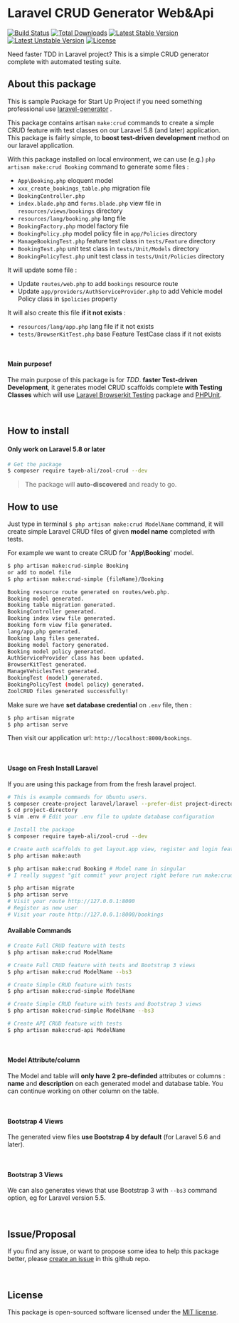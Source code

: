 # Laravel CRUD Generator Web&Api 
[![Build Status](https://travis-ci.org/Tayeb-Ali/ZoolCrud.svg?branch=master)](https://travis-ci.org/Tayeb-Ali/ZoolCrud)
[![Total Downloads](https://poser.pugx.org/tayeb-ali/zool-crud/downloads)](https://packagist.org/packages/tayeb-ali/zool-crud)
[![Latest Stable Version](https://poser.pugx.org/tayeb-ali/zool-crud/version)](https://packagist.org/packages/tayeb-ali/zool-crud)
[![Latest Unstable Version](https://poser.pugx.org/tayeb-ali/zool-crud/v/unstable)](//packagist.org/packages/tayeb-ali/zool-crud)
[![License](https://poser.pugx.org/tayeb-ali/zool-crud/license)](https://packagist.org/packages/tayeb-ali/zool-crud)

Need faster TDD in Laravel project? This is a simple CRUD generator complete with automated testing suite.
<br>
## About this package
This is sample Package for Start Up Project if you need something professional use  [laravel-generator](https://github.com/InfyOmLabs/laravel-generator) .

This package contains artisan `make:crud` commands to create a simple CRUD feature with test classes on our Laravel 5.8 (and later) application. This package is fairly simple, to **boost test-driven development** method on our laravel application.

With this package installed on local environment, we can use (e.g.) `php artisan make:crud Booking` command to generate some files :

- `App\Booking.php` eloquent model
- `xxx_create_bookings_table.php` migration file
- `BookingController.php`
- `index.blade.php` and `forms.blade.php` view file in `resources/views/bookings` directory
- `resources/lang/booking.php` lang file
- `BookingFactory.php` model factory file
- `BookingPolicy.php` model policy file in `app/Policies` directory
- `ManageBookingTest.php` feature test class in `tests/Feature` directory
- `BookingTest.php` unit test class in `tests/Unit/Models` directory
- `BookingPolicyTest.php` unit test class in `tests/Unit/Policies` directory

It will update some file :

- Update `routes/web.php` to add `bookings` resource route
- Update `app/providers/AuthServiceProvider.php` to add Vehicle model Policy class in `$policies` property

It will also create this file **if it not exists** :

- `resources/lang/app.php` lang file if it not exists
- `tests/BrowserKitTest.php` base Feature TestCase class if it not exists

<br>

#### Main purposef

The main purpose of this package is for *TDD*.
**faster Test-driven Development**, it generates model CRUD scaffolds complete **with Testing Classes** which will use [Laravel Browserkit Testing](https://github.com/laravel/browser-kit-testing) package and [PHPUnit](https://packagist.org/packages/phpunit/phpunit).

<br>

## How to install

#### Only work on Laravel **5.8** or later

```bash
# Get the package
$ composer require tayeb-ali/zool-crud --dev
```

> The package will **auto-discovered** and ready to go.

## How to use
Just type in terminal `$ php artisan make:crud ModelName` command, it will create simple Laravel CRUD files of given **model name** completed with tests.

For example we want to create CRUD for '**App\Booking**' model.

```bash
$ php artisan make:crud-simple Booking 
or add to model file
$ php artisan make:crud-simple {fileName}/Booking

Booking resource route generated on routes/web.php.
Booking model generated.
Booking table migration generated.
BookingController generated.
Booking index view file generated.
Booking form view file generated.
lang/app.php generated.
Booking lang files generated.
Booking model factory generated.
Booking model policy generated.
AuthServiceProvider class has been updated.
BrowserKitTest generated.
ManageVehiclesTest generated.
BookingTest (model) generated.
BookingPolicyTest (model policy) generated.
ZoolCRUD files generated successfully!
```

Make sure we have **set database credential** on `.env` file, then :

```bash
$ php artisan migrate
$ php artisan serve
```

Then visit our application url: `http://localhost:8000/bookings`.


<br>

#### Usage on Fresh Install Laravel

If you are using this package from from the fresh laravel project.

```bash
# This is example commands for Ubuntu users.
$ composer create-project laravel/laravel --prefer-dist project-directory
$ cd project-directory
$ vim .env # Edit your .env file to update database configuration

# Install the package
$ composer require tayeb-ali/zool-crud --dev

# Create auth scaffolds to get layout.app view, register and login feature
$ php artisan make:auth

$ php artisan make:crud Booking # Model name in singular
# I really suggest "git commit" your project right before run make:crud command

$ php artisan migrate
$ php artisan serve
# Visit your route http://127.0.0.1:8000
# Register as new user
# Visit your route http://127.0.0.1:8000/bookings
```

#### Available Commands

```bash
# Create Full CRUD feature with tests
$ php artisan make:crud ModelName

# Create Full CRUD feature with tests and Bootstrap 3 views
$ php artisan make:crud ModelName --bs3

# Create Simple CRUD feature with tests
$ php artisan make:crud-simple ModelName

# Create Simple CRUD feature with tests and Bootstrap 3 views
$ php artisan make:crud-simple ModelName --bs3

# Create API CRUD feature with tests
$ php artisan make:crud-api ModelName
```

<br>

#### Model Attribute/column

The Model and table will **only have 2 pre-definded** attributes or columns : **name** and **description** on each generated model and database table. You can continue working on other column on the table.

<br>

#### Bootstrap 4 Views

The generated view files **use Bootstrap 4 by default** (for Laravel 5.6 and later).

<br>

#### Bootstrap 3 Views

We can also generates views that use Bootstrap 3 with `--bs3` command option, eg for Laravel version 5.5.

<br>

## Issue/Proposal

If you find any issue, or want to propose some idea to help this package better, please [create an issue](https://github.com/Tayeb-Ali/issues) in this github repo.

<br>

## License

This package is open-sourced software licensed under the [MIT license](LICENSE).
